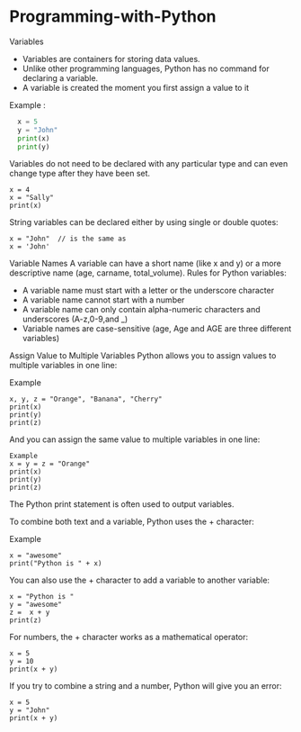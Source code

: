 # Programming-with-Python

 Variables


* Variables are containers for storing data values.
* Unlike other programming languages, Python has no command for declaring a variable.
* A variable is created the moment you first assign a value to it

Example :
```python
  x = 5
  y = "John"
  print(x)
  print(y)
```



Variables do not need to be declared with any particular type and can even change type after they have been set.

```
x = 4   
x = "Sally" 
print(x)
```

String variables can be declared either by using single or double quotes:

```
x = "John"  // is the same as
x = 'John'
```

Variable Names
A variable can have a short name (like x and y) or a more descriptive name (age, carname, total_volume). Rules for Python variables:
* A variable name must start with a letter or the underscore character
* A variable name cannot start with a number
* A variable name can only contain alpha-numeric characters and underscores (A-z,0-9,and _)
* Variable names are case-sensitive (age, Age and AGE are three different variables)


Assign Value to Multiple Variables
Python allows you to assign values to multiple variables in one line:

Example

```
x, y, z = "Orange", "Banana", "Cherry"
print(x)
print(y)
print(z)
```

And you can assign the same value to multiple variables in one line:

```
Example
x = y = z = "Orange"
print(x)
print(y)
print(z)
```

The Python print statement is often used to output variables.

To combine both text and a variable, Python uses the + character:

Example
```
x = "awesome"
print("Python is " + x)
```

You can also use the + character to add a variable to another variable:

```
x = "Python is "
y = "awesome"
z =  x + y
print(z)
```

For numbers, the + character works as a mathematical operator:
```
x = 5
y = 10
print(x + y)
```
If you try to combine a string and a number, Python will give you an error:

```
x = 5
y = "John"
print(x + y)
```
